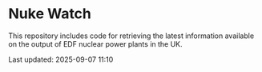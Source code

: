# Nuke Watch

This repository includes code for retrieving the latest information available on the output of EDF nuclear power plants in the UK.

Last updated: 2025-09-07 11:10